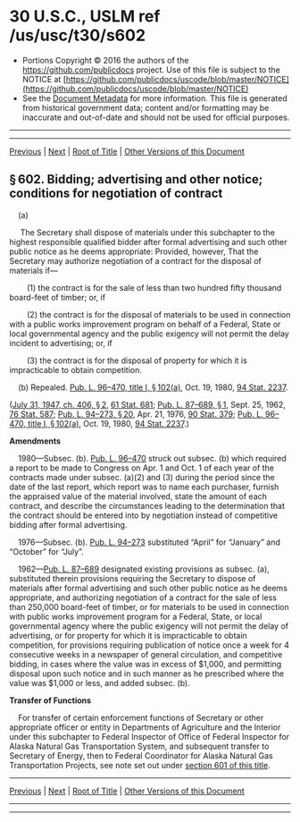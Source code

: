 ---
---

# 30 U.S.C., USLM ref /us/usc/t30/s602

* Portions Copyright © 2016 the authors of the https://github.com/publicdocs project.
  Use of this file is subject to the NOTICE at [https://github.com/publicdocs/uscode/blob/master/NOTICE](https://github.com/publicdocs/uscode/blob/master/NOTICE)
* See the [Document Metadata](././../../../../..//README.md) for more information.
  This file is generated from historical government data; content and/or formatting may be inaccurate and out-of-date and should not be used for official purposes.

----------
----------

[Previous](./../../../../..//us/usc/t30/ch15/schI/m__us_usc_t30_s601.md) | [Next](./../../../../..//us/usc/t30/ch15/schI/m__us_usc_t30_s603.md) | [Root of Title](./../../../../../) | [Other Versions of this Document](https://publicdocs.github.io/go/links?ns=uslm&ref=%2Fus%2Fusc%2Ft30%2Fs602)

## § 602. Bidding; advertising and other notice; conditions for negotiation of contract

    (a)

     The Secretary shall dispose of materials under this subchapter to the highest responsible qualified bidder after formal advertising and such other public notice as he deems appropriate: Provided, however, That the Secretary may authorize negotiation of a contract for the disposal of materials if—

        (1) the contract is for the sale of less than two hundred fifty thousand board-feet of timber; or, if

        (2) the contract is for the disposal of materials to be used in connection with a public works improvement program on behalf of a Federal, State or local governmental agency and the public exigency will not permit the delay incident to advertising; or, if

        (3) the contract is for the disposal of property for which it is impracticable to obtain competition.

    (b) Repealed. [Pub. L. 96–470, title I, § 102(a)][/us/pl/96/470/s102/a], Oct. 19, 1980, [94 Stat. 2237][/us/stat/94/2237].

([July 31, 1947, ch. 406, § 2][/us/act/1947-07-31/ch406/s2], [61 Stat. 681][/us/stat/61/681]; [Pub. L. 87–689, § 1][/us/pl/87/689/s1], Sept. 25, 1962, [76 Stat. 587][/us/stat/76/587]; [Pub. L. 94–273, § 20][/us/pl/94/273/s20], Apr. 21, 1976, [90 Stat. 379][/us/stat/90/379]; [Pub. L. 96–470, title I, § 102(a)][/us/pl/96/470/s102/a], Oct. 19, 1980, [94 Stat. 2237][/us/stat/94/2237].)

 __Amendments__ 

    1980—Subsec. (b). [Pub. L. 96–470][/us/pl/96/470] struck out subsec. (b) which required a report to be made to Congress on Apr. 1 and Oct. 1 of each year of the contracts made under subsec. (a)(2) and (3) during the period since the date of the last report, which report was to name each purchaser, furnish the appraised value of the material involved, state the amount of each contract, and describe the circumstances leading to the determination that the contract should be entered into by negotiation instead of competitive bidding after formal advertising.

    1976—Subsec. (b). [Pub. L. 94–273][/us/pl/94/273] substituted “April” for “January” and “October” for “July”.

    1962—[Pub. L. 87–689][/us/pl/87/689] designated existing provisions as subsec. (a), substituted therein provisions requiring the Secretary to dispose of materials after formal advertising and such other public notice as he deems appropriate, and authorizing negotiation of a contract for the sale of less than 250,000 board-feet of timber, or for materials to be used in connection with public works improvement program for a Federal, State, or local governmental agency where the public exigency will not permit the delay of advertising, or for property for which it is impracticable to obtain competition, for provisions requiring publication of notice once a week for 4 consecutive weeks in a newspaper of general circulation, and competitive bidding, in cases where the value was in excess of $1,000, and permitting disposal upon such notice and in such manner as he prescribed where the value was $1,000 or less, and added subsec. (b).

 __Transfer of Functions__ 

    For transfer of certain enforcement functions of Secretary or other appropriate officer or entity in Departments of Agriculture and the Interior under this subchapter to Federal Inspector of Office of Federal Inspector for Alaska Natural Gas Transportation System, and subsequent transfer to Secretary of Energy, then to Federal Coordinator for Alaska Natural Gas Transportation Projects, see note set out under [section 601 of this title][/us/usc/t30/s601].

----------

[Previous](./../../../../..//us/usc/t30/ch15/schI/m__us_usc_t30_s601.md) | [Next](./../../../../..//us/usc/t30/ch15/schI/m__us_usc_t30_s603.md) | [Root of Title](./../../../../../) | [Other Versions of this Document](https://publicdocs.github.io/go/links?ns=uslm&ref=%2Fus%2Fusc%2Ft30%2Fs602)

----------
----------

[/us/pl/96/470/s102/a]: https://publicdocs.github.io/go/links?ns=uslm&ref=%2Fus%2Fpl%2F96%2F470%2Fs102%2Fa
[/us/stat/94/2237]: https://publicdocs.github.io/go/links?ns=uslm&ref=%2Fus%2Fstat%2F94%2F2237
[/us/act/1947-07-31/ch406/s2]: https://publicdocs.github.io/go/links?ns=uslm&ref=%2Fus%2Fact%2F1947-07-31%2Fch406%2Fs2
[/us/stat/61/681]: https://publicdocs.github.io/go/links?ns=uslm&ref=%2Fus%2Fstat%2F61%2F681
[/us/pl/87/689/s1]: https://publicdocs.github.io/go/links?ns=uslm&ref=%2Fus%2Fpl%2F87%2F689%2Fs1
[/us/stat/76/587]: https://publicdocs.github.io/go/links?ns=uslm&ref=%2Fus%2Fstat%2F76%2F587
[/us/pl/94/273/s20]: https://publicdocs.github.io/go/links?ns=uslm&ref=%2Fus%2Fpl%2F94%2F273%2Fs20
[/us/stat/90/379]: https://publicdocs.github.io/go/links?ns=uslm&ref=%2Fus%2Fstat%2F90%2F379
[/us/pl/96/470/s102/a]: https://publicdocs.github.io/go/links?ns=uslm&ref=%2Fus%2Fpl%2F96%2F470%2Fs102%2Fa
[/us/stat/94/2237]: https://publicdocs.github.io/go/links?ns=uslm&ref=%2Fus%2Fstat%2F94%2F2237
[/us/pl/96/470]: https://publicdocs.github.io/go/links?ns=uslm&ref=%2Fus%2Fpl%2F96%2F470
[/us/pl/94/273]: https://publicdocs.github.io/go/links?ns=uslm&ref=%2Fus%2Fpl%2F94%2F273
[/us/pl/87/689]: https://publicdocs.github.io/go/links?ns=uslm&ref=%2Fus%2Fpl%2F87%2F689
[/us/usc/t30/s601]: https://publicdocs.github.io/go/links?ns=uslm&ref=%2Fus%2Fusc%2Ft30%2Fs601


